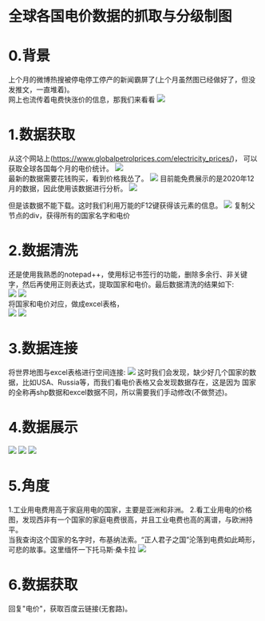 # 全球各国电价数据的抓取与分级制图

# 0.背景
上个月的微博热搜被停电停工停产的新闻霸屏了(上个月虽然图已经做好了，但没发推文，一直堆着)。  
网上也流传着电费快涨价的信息，那我们来看看
![](https://gitee.com/kitmyfaceplease/image_upload/raw/master/image/1607bf36c2da9249213891950b34e0f.jpg)

# 1.数据获取
从这个网站上(https://www.globalpetrolprices.com/electricity_prices/)，
可以获取全球各国每个月的电价统计。
![](https://gitee.com/kitmyfaceplease/image_upload/raw/master/image/20210930053850.png)  
最新的数据需要花钱购买，看到价格我怂了。
![](https://gitee.com/kitmyfaceplease/image_upload/raw/master/image/20210930054135.png)
目前能免费展示的是2020年12月的数据，因此使用该数据进行分析。
![](https://gitee.com/kitmyfaceplease/image_upload/raw/master/image/20210930054315.png)

但是该数据不能下载。这时我们利用万能的F12键获得该元素的信息。
![](https://gitee.com/kitmyfaceplease/image_upload/raw/master/image/20210930234054.png)
复制父节点的div，获得所有的国家名字和电价


# 2.数据清洗
还是使用我熟悉的notepad++，使用标记书签行的功能，删除多余行、非关键字，然后再使用正则表达式，提取国家和电价。最后数据清洗的结果如下:  
![](https://gitee.com/kitmyfaceplease/image_upload/raw/master/image/20211008005828.png)
![](https://gitee.com/kitmyfaceplease/image_upload/raw/master/image/20211008005901.png)  
将国家和电价对应，做成excel表格，  
![](https://gitee.com/kitmyfaceplease/image_upload/raw/master/image/20211008010013.png)
![](https://gitee.com/kitmyfaceplease/image_upload/raw/master/image/20211008010102.png)

# 3.数据连接
将世界地图与excel表格进行空间连接:
![](https://gitee.com/kitmyfaceplease/image_upload/raw/master/image/20211008010512.png)
这时我们会发现，缺少好几个国家的数据，比如USA、Russia等，而我们看电价表格又会发现数据存在，这是因为
国家的全称再shp数据和excel数据不同，所以需要我们手动修改(不做赘述)。

# 4.数据展示
![](https://gitee.com/kitmyfaceplease/image_upload/raw/master/image/20211008010810.png)
![](https://gitee.com/kitmyfaceplease/image_upload/raw/master/image/20211008010836.png)
![](https://gitee.com/kitmyfaceplease/image_upload/raw/master/image/20211008010915.png)
# 5.角度
1.工业用电费用高于家庭用电的国家，主要是亚洲和非洲。
2.看工业用电的价格图，发现西非有一个国家的家庭电费很高，并且工业电费也高的离谱，与欧洲持平。  
当我查询这个国家的名字时，布基纳法索。“正人君子之国”沦落到电费如此畸形，可悲的故事。这里缅怀一下托马斯·桑卡拉
![](https://gitee.com/kitmyfaceplease/image_upload/raw/master/image/20211008011711.png)

# 6.数据获取
回复"电价"，获取百度云链接(无套路)。